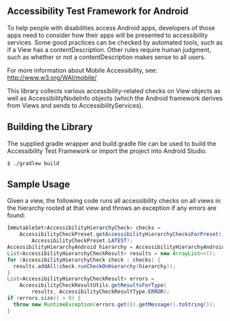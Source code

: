 Accessibility Test Framework for Android
----------------------------------------
To help people with disabilities access Android apps, developers of those apps
need to consider how their apps will be presented to accessibility services.
Some good practices can be checked by automated tools, such as if a View has a
contentDescription. Other rules require human judgment, such as whether or not
a contentDescription makes sense to all users.

For more information about Mobile Accessibility, see:
http://www.w3.org/WAI/mobile/

This library collects various accessibility-related checks on View objects as
well as AccessibilityNodeInfo objects (which the Android framework derives from
Views and sends to AccessibilityServices).

Building the Library
--------------------
The supplied gradle wrapper and build.gradle file can be used to build the
Accessibility Test Framework or import the project into Android Studio.

```shell
$ ./gradlew build
```

Sample Usage
------------
Given a view, the following code runs all accessibility checks on all views in the
hierarchy rooted at that view and throws an exception if any errors are found:

```java
ImmutableSet<AccessibilityHierarchyCheck> checks =
    AccessibilityCheckPreset.getAccessibilityHierarchyChecksForPreset(
        AccessibilityCheckPreset.LATEST);
AccessibilityHierarchyAndroid hierarchy = AccessibilityHierarchyAndroid.newBuilder(view).build();
List<AccessibilityHierarchyCheckResult> results = new ArrayList<>();
for (AccessibilityHierarchyCheck check : checks) {
  results.addAll(check.runCheckOnHierarchy(hierarchy));
}
List<AccessibilityHierarchyCheckResult> errors =
    AccessibilityCheckResultUtils.getResultsForType(
        results, AccessibilityCheckResultType.ERROR);
if (errors.size() > 0) {
  throw new RuntimeException(errors.get(0).getMessage().toString());
}
```
